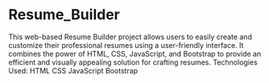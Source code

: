 # Resume_Builder
This web-based Resume Builder project allows users to easily create and customize their professional resumes using a user-friendly interface. It combines the power of HTML, CSS, JavaScript, and Bootstrap to provide an efficient and visually appealing solution for crafting resumes.  Technologies Used:  HTML CSS JavaScript Bootstrap
